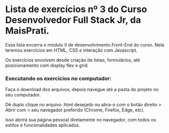 # Lista de exercícios nº 3 do Curso Desenvolvedor Full Stack Jr, da MaisPrati.

Essa lista encerra o módulo II de desenvolvimento Front-End do curso. Nela teremos exercícios em HTML, CSS e interação com Javascript.

Os exercícios envolvem desde criação de listas, formulários, até posicionamento com display flex e grid.

### Executando os exercícios no computador:

Faça o download dos arquivos, depois navegue até a pasta do projeto no seu computador.

Dê duplo clique no arquivo .html desejado ou abra-o com o botão direito > Abrir com > seu navegador preferido (Chrome, Firefox, Edge, etc).

Isso abrirá sua página pessoal diretamente no navegador, com todos os estilos e funcionalidades aplicados.
